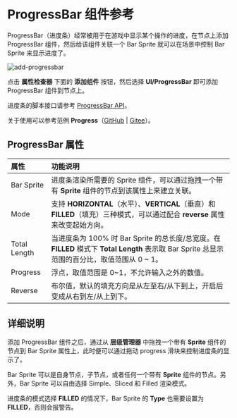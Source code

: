 # ProgressBar 组件参考

ProgressBar（进度条）经常被用于在游戏中显示某个操作的进度，在节点上添加 ProgressBar 组件，然后给该组件关联一个 Bar Sprite 就可以在场景中控制 Bar Sprite 来显示进度了。

![add-progressbar](progress/add-progressbar.png)

点击 **属性检查器** 下面的 **添加组件** 按钮，然后选择 **UI/ProgressBar** 即可添加 ProgressBar 组件到节点上。

进度条的脚本接口请参考 [ProgressBar API](__APIDOC__/zh/#/docs/3.4/zh/ui/Class/ProgressBar)。

关于使用可以参考范例 **Progress**（[GitHub](https://github.com/cocos-creator/test-cases-3d/tree/v3.4/assets/cases/ui/11.progress) | [Gitee](https://gitee.com/mirrors_cocos-creator/test-cases-3d/tree/v3.4/assets/cases/ui/11.progress)）。

## ProgressBar 属性

| 属性 |   功能说明
| :-------------- | :----------- |
| Bar Sprite | 进度条渲染所需要的 Sprite 组件，可以通过拖拽一个带有 **Sprite** 组件的节点到该属性上来建立关联。
| Mode | 支持 **HORIZONTAL**（水平）、**VERTICAL**（垂直）和 **FILLED**（填充）三种模式，可以通过配合 **reverse** 属性来改变起始方向。
| Total Length | 当进度条为 100% 时 Bar Sprite 的总长度/总宽度。在 **FILLED** 模式下 **Total Length** 表示取 Bar Sprite 总显示范围的百分比，取值范围从 0 ~ 1。
|Progress | 浮点，取值范围是 0~1，不允许输入之外的数值。
|Reverse | 布尔值，默认的填充方向是从左至右/从下到上，开启后变成从右到左/从上到下。

## 详细说明

添加 ProgressBar 组件之后，通过从 **层级管理器** 中拖拽一个带有 **Sprite** 组件的节点到 Bar Sprite 属性上，此时便可以通过拖动 progress 滑块来控制进度条的显示了。

Bar Sprite 可以是自身节点，子节点，或者任何一个带有 **Sprite** 组件的节点。另外，Bar Sprite 可以自由选择 Simple、Sliced 和 Filled 渲染模式。

进度条的模式选择 **FILLED** 的情况下，Bar Sprite 的 **Type** 也需要设置为 **FILLED**，否则会报警告。<!--详细使用说明请查阅[ProgressBar UI 控件介绍](../ui/ui-components.md#progressbar-)。-->
